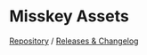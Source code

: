 # Misskey Assets
[Repository](https://github.com/joinmisskey/mk-assets) / [Releases & Changelog](https://github.com/joinmisskey/mk-assets/releases)